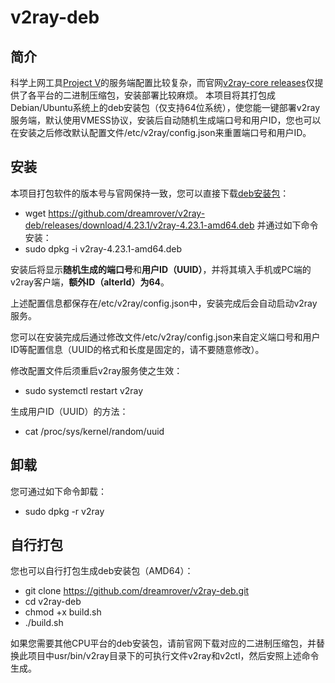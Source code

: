 # v2ray-deb
## 简介
科学上网工具[Project V](https://www.v2ray.com/)的服务端配置比较复杂，而官网[v2ray-core releases](https://github.com/v2ray/v2ray-core/releases)仅提供了各平台的二进制压缩包，安装部署比较麻烦。
本项目将其打包成Debian/Ubuntu系统上的deb安装包（仅支持64位系统），使您能一键部署v2ray服务端，默认使用VMESS协议，安装后自动随机生成端口号和用户ID，您也可以在安装之后修改默认配置文件/etc/v2ray/config.json来重置端口号和用户ID。
## 安装
本项目打包软件的版本号与官网保持一致，您可以直接下载[deb安装包](https://github.com/dreamrover/v2ray-deb/releases)：
* wget https://github.com/dreamrover/v2ray-deb/releases/download/4.23.1/v2ray-4.23.1-amd64.deb
并通过如下命令安装：
* sudo dpkg -i v2ray-4.23.1-amd64.deb

安装后将显示**随机生成的端口号**和**用户ID（UUID）**，并将其填入手机或PC端的v2ray客户端，**额外ID（alterId）为64**。

上述配置信息都保存在/etc/v2ray/config.json中，安装完成后会自动启动v2ray服务。

您可以在安装完成后通过修改文件/etc/v2ray/config.json来自定义端口号和用户ID等配置信息（UUID的格式和长度是固定的，请不要随意修改）。

修改配置文件后须重启v2ray服务使之生效：
* sudo systemctl restart v2ray

生成用户ID（UUID）的方法：
* cat /proc/sys/kernel/random/uuid
## 卸载
您可通过如下命令卸载：
* sudo dpkg -r v2ray
## 自行打包
您也可以自行打包生成deb安装包（AMD64）：
* git clone https://github.com/dreamrover/v2ray-deb.git
* cd v2ray-deb
* chmod +x build.sh
* ./build.sh

如果您需要其他CPU平台的deb安装包，请前官网下载对应的二进制压缩包，并替换此项目中usr/bin/v2ray目录下的可执行文件v2ray和v2ctl，然后安照上述命令生成。

